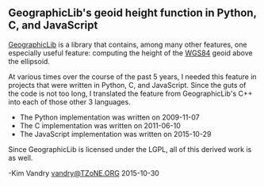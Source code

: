 ## GeographicLib's geoid height function in Python, C, and JavaScript

[GeographicLib][1] is a library that contains, among many other
features, one especially useful feature: computing the height of the
[WGS84][2] geoid above the ellipsoid.

At various times over the course of the past 5 years, I needed this
feature in projects that were written in Python, C, and JavaScript.
Since the guts of the code is not too long, I translated the feature
from GeographicLib's C++ into each of those other 3 languages.

 * The Python implementation was written on 2009-11-07
 * The C implementation was written on 2011-06-10
 * The JavaScript implementation was written on 2015-10-29

Since GeographicLib is licensed under the LGPL, all of this derived
work is as well.

-Kim Vandry <vandry@TZoNE.ORG> 2015-10-30

[1]: http://geographiclib.sourceforge.net/
[2]: https://en.wikipedia.org/wiki/World_Geodetic_System
